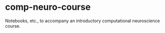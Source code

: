 # comp-neuro-course
Notebooks, etc., to accompany an introductory computational neuroscience course. 
